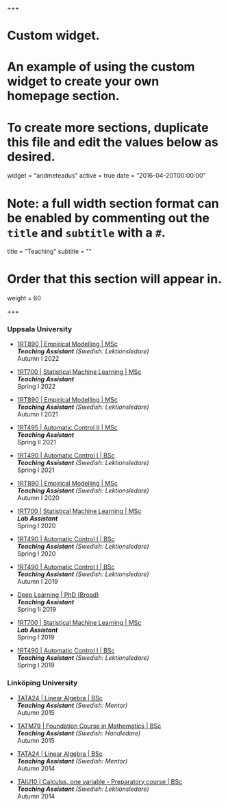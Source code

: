 +++
# Custom widget.
# An example of using the custom widget to create your own homepage section.
# To create more sections, duplicate this file and edit the values below as desired.
widget = "andmeteadus"
active = true
date = "2016-04-20T00:00:00"

# Note: a full width section format can be enabled by commenting out the `title` and `subtitle` with a `#`.
title = "Teaching"
subtitle = ""

# Order that this section will appear in.
weight = 60

+++

### Uppsala University

* [1RT890 | Empirical Modelling | MSc](https://www.uu.se/en/admissions/freestanding-courses/course-syllabus/?kpid=44424&type=1)\
_**Teaching Assistant** (Swedish: Lektionsledare)_\
Autumn I 2022

* [1RT700 | Statistical Machine Learning | MSc](https://uppsala.instructure.com/courses/46077)\
_**Teaching Assistant**_\
Spring I 2022

* [1RT890 | Empirical Modelling | MSc](https://www.uu.se/en/admissions/freestanding-courses/course-syllabus/?kpid=44424&type=1)\
_**Teaching Assistant** (Swedish: Lektionsledare)_\
Autumn I 2021

* [1RT495 | Automatic Control II | MSc](https://www.uu.se/en/admissions/freestanding-courses/course-syllabus/?kpid=38780&lasar=21%2F22&typ=1)\
_**Teaching Assistant**_\
Spring II 2021

* [1RT490 | Automatic Control I | BSc](http://www.uu.se/en/admissions/freestanding-courses/course-syllabus/?kpid=29556&lasar=&typ=0)\
_**Teaching Assistant** (Swedish: Lektionsledare)_\
Spring I 2021

* [1RT890 | Empirical Modelling | MSc](https://www.uu.se/en/admissions/freestanding-courses/course-syllabus/?kpid=38406&type=1)\
_**Teaching Assistant** (Swedish: Lektionsledare)_\
Autumn I 2020

* [1RT700 | Statistical Machine Learning | MSc](http://www.it.uu.se/edu/course/homepage/sml)\
_**Lab Assistant**_\
Spring I 2020

* [1RT490 | Automatic Control I | BSc](http://www.uu.se/en/admissions/freestanding-courses/course-syllabus/?kpid=29556&lasar=&typ=0)\
_**Teaching Assistant** (Swedish: Lektionsledare)_\
Spring I 2020

* [1RT490 | Automatic Control I | BSc](http://www.uu.se/en/admissions/freestanding-courses/course-syllabus/?kpid=29556&lasar=&typ=0)\
_**Teaching Assistant** (Swedish: Lektionsledare)_\
Autumn I 2019

* [Deep Learning | PhD (Broad)](http://www.it.uu.se/research/systems_and_control/education/2019/dl)\
_**Teaching Assistant**_\
Spring II 2019

* [1RT700 | Statistical Machine Learning | MSc](http://www.it.uu.se/edu/course/homepage/sml)\
_**Lab Assistant**_\
Spring I 2019

* [1RT490 | Automatic Control I | BSc](http://www.uu.se/en/admissions/freestanding-courses/course-syllabus/?kpid=29556&lasar=&typ=0)\
_**Teaching Assistant** (Swedish: Lektionsledare)_\
Spring I 2019

### Linköping University

* [TATA24 | Linear Algebra | BSc](https://liu.se/studieinfo/en/kurs/tata24/ht-2018)\
_**Teaching Assistant** (Swedish: Mentor)_\
Autumn 2015

* [TATM79 | Foundation Course in Mathematics | BSc](https://liu.se/studieinfo/en/kurs/tatm79/ht-2018)\
_**Teaching Assistant** (Swedish: Handledare)_\
Autumn 2015

* [TATA24 | Linear Algebra | BSc](https://liu.se/studieinfo/en/kurs/tata24/ht-2018)\
_**Teaching Assistant** (Swedish: Mentor)_\
Autumn 2014

* [TAIU10 | Calculus, one variable - Preparatory course | BSc](https://liu.se/studieinfo/en/kurs/taiu10/ht-2018)\
_**Teaching Assistant** (Swedish: Lektionsledare)_\
Autumn 2014
